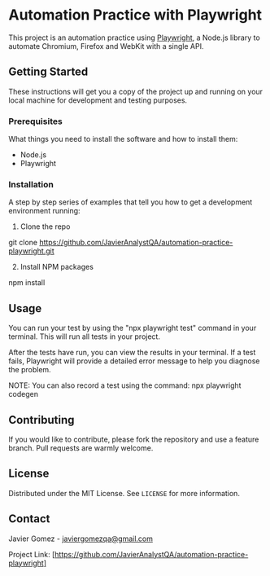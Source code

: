 # Automation Practice with Playwright

This project is an automation practice using [Playwright](https://playwright.dev/), a Node.js library to automate Chromium, Firefox and WebKit with a single API.

## Getting Started

These instructions will get you a copy of the project up and running on your local machine for development and testing purposes.

### Prerequisites

What things you need to install the software and how to install them:

- Node.js
- Playwright

### Installation

A step by step series of examples that tell you how to get a development environment running:

1. Clone the repo

git clone https://github.com/JavierAnalystQA/automation-practice-playwright.git

2. Install NPM packages

npm install

## Usage

You can run your test by using the "npx playwright test" command in your terminal. This will run all tests in your project.

After the tests have run, you can view the results in your terminal. If a test fails, Playwright will provide a detailed error message to help you diagnose the problem.

NOTE: You can also record a test using the command:  npx playwright codegen

## Contributing

If you would like to contribute, please fork the repository and use a feature branch. Pull requests are warmly welcome.

## License

Distributed under the MIT License. See `LICENSE` for more information.

## Contact

Javier Gomez - javiergomezqa@gmail.com

Project Link: [https://github.com/JavierAnalystQA/automation-practice-playwright]